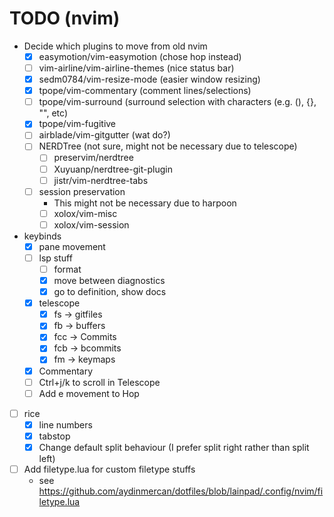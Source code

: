 # TODO (nvim)
- Decide which plugins to move from old nvim
    - [x] easymotion/vim-easymotion (chose hop instead)
    - [ ] vim-airline/vim-airline-themes (nice status bar)
    - [x] sedm0784/vim-resize-mode (easier window resizing)
    - [x] tpope/vim-commentary (comment lines/selections)
    - [ ] tpope/vim-surround (surround selection with characters (e.g. (), {}, "", etc)
    - [x] tpope/vim-fugitive
    - [ ] airblade/vim-gitgutter (wat do?)
    - [ ] NERDTree (not sure, might not be necessary due to telescope)
        - [ ] preservim/nerdtree
        - [ ] Xuyuanp/nerdtree-git-plugin
        - [ ] jistr/vim-nerdtree-tabs
    - [ ] session preservation
        - This might not be necessary due to harpoon
        - [ ] xolox/vim-misc
        - [ ] xolox/vim-session
- keybinds
    - [x] pane movement
    - [ ] lsp stuff
        - [ ] format
        - [x] move between diagnostics
        - [x] go to definition, show docs
    - [x] telescope
        - [x] fs -> gitfiles
        - [x] fb -> buffers
        - [x] fcc -> Commits
        - [x] fcb -> bcommits
        - [x] fm -> keymaps
    - [x] Commentary
    - [ ] Ctrl+j/k to scroll in Telescope
    - [ ] Add e movement to Hop
- [ ] rice
    - [x] line numbers
    - [x] tabstop
    - [x] Change default split behaviour (I prefer split right rather than split left)
- [ ] Add filetype.lua for custom filetype stuffs
    - see https://github.com/aydinmercan/dotfiles/blob/lainpad/.config/nvim/filetype.lua
